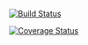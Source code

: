 [![Build Status](https://travis-ci.com/mayankpathak10/AGV_Navigation.svg?branch=master)](https://travis-ci.com/mayankpathak10/AGV_Navigation)

[![Coverage Status](https://coveralls.io/repos/github/mayankpathak10/AGV_Navigation/badge.svg?branch=master)](https://coveralls.io/github/mayankpathak10/AGV_Navigation?branch=master)

